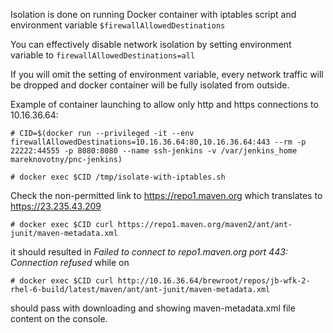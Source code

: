 Isolation is done on running Docker container with iptables script
and environment variable `$firewallAllowedDestinations`

You can effectively disable network isolation by setting environment variable to
`firewallAllowedDestinations=all`

If you will omit the setting of environment variable, every network traffic will be dropped and docker container will be fully isolated from outside.


Example of container launching to allow only http and https connections to 10.16.36.64:

```
# CID=$(docker run --privileged -it --env firewallAllowedDestinations=10.16.36.64:80,10.16.36.64:443 --rm -p 22222:44555 -p 8080:8080 --name ssh-jenkins -v /var/jenkins_home mareknovotny/pnc-jenkins)

# docker exec $CID /tmp/isolate-with-iptables.sh
```

Check the non-permitted link to https://repo1.maven.org which translates to https://23.235.43.209

```
# docker exec $CID curl https://repo1.maven.org/maven2/ant/ant-junit/maven-metadata.xml
```

it should resulted in _Failed to connect to repo1.maven.org port 443: Connection refused_
while on

```
# docker exec $CID curl http://10.16.36.64/brewroot/repos/jb-wfk-2-rhel-6-build/latest/maven/ant/ant-junit/maven-metadata.xml
```

should pass with downloading and showing maven-metadata.xml file content on the console.

